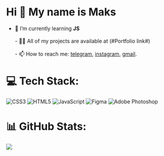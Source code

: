 Hi 👋 My name is Maks
=====================

- 🌱 I’m currently learning **JS**<br><br>- 👨‍💻 All of my projects are available at (#Portfolio link#)<br><br>- 📫 How to reach me: <a href='https://t.me/Maksym_RomaniUA'>telegram</a>, <a href='http://www.instagram.com/maks_romanukm'>instagram</a>, <a href='maximromanyukprog@gmail.com'>gmail</a>.

# 💻 Tech Stack:
![CSS3](https://img.shields.io/badge/css3-%231572B6.svg?style=for-the-badge&logo=css3&logoColor=white) ![HTML5](https://img.shields.io/badge/html5-%23E34F26.svg?style=for-the-badge&logo=html5&logoColor=white) ![JavaScript](https://img.shields.io/badge/javascript-%23323330.svg?style=for-the-badge&logo=javascript&logoColor=%23F7DF1E) 	![Figma](https://img.shields.io/badge/figma-%23F24E1E.svg?style=for-the-badge&logo=figma&logoColor=white) ![Adobe Photoshop](https://img.shields.io/badge/adobephotoshop-%2331A8FF.svg?style=for-the-badge&logo=adobephotoshop&logoColor=white)
# 📊 GitHub Stats:

![](https://github-readme-stats.vercel.app/api/top-langs/?username=maxim-romanyuk-prog&theme=dark&hide_border=false&include_all_commits=false&count_private=false&layout=compact)
